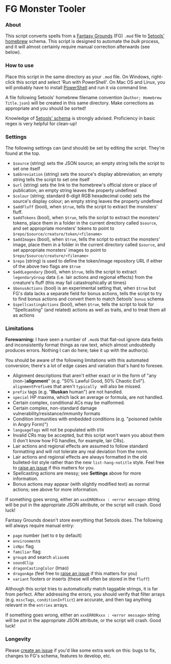 # FG Monster Tooler

### About
This script converts spells from a [Fantasy Grounds](https://www.fantasygrounds.com/home/home.php) (FG) `.mod` file to [5etools' homebrew](https://github.com/TheGiddyLimit/homebrew) schema. This script is designed to automate the *bulk* process, and it will almost certainly require manual correction afterwards (see below).

### How to use
Place this script in the same directory as your `.mod` file. On Windows, right-click this script and select 'Run with PowerShell'. On Mac OS and Linux, you will probably have to install [PowerShell](https://github.com/powershell/powershell) and run it via command line.

A file following 5etools' homebrew filename convention (`Author; Homebrew Title.json`) will be created in this same directory. Make corrections as appropriate and you should be sorted!

Knowledge of [5etools' schema](https://github.com/TheGiddyLimit/TheGiddyLimit.github.io/tree/master/test/schema) is strongly advised. Proficiency in basic regex is very helpful for clean-up!

### Settings
The following settings can (and should) be set by editing the script. They're found at the top.
- `$source` (string) sets the JSON source; an empty string tells the script to set one itself
- `$abbreviation` (string) sets the source's display abbreviation; an empty string tells the script to set one itself
- `$url` (string) sets the link to the homebrew's official store or place of publication; an empty string leaves the property undefined
- `$colour` (string; standard 6-digit RGB hexadecimal code) sets the source's display colour; an empty string leaves the property undefined
- `$addFluff` (bool), when `$true`, tells the script to extract the monsters' fluff.
- `$addTokens` (bool), when `$true`, tells the script to extract the monsters' tokens, place them in a folder in the current directory called `$source`, and set appropriate monsters' tokens to point to `$repo/$source/creature/token/<filename>`
- `$addImages` (bool), when `$true`, tells the script to extract the monsters' image, place them in a folder in the current directory called `$source`, and set appropriate monsters' images to point to `$repo/$source/creature/<filename>`
- `$repo` (string) is used to define the token/image repository URL if either of the above two flags are `$true`
- `$addLegendary` (bool), when `$true`, tells the script to extract `legendaryGroup` data (i.e. lair actions and regional effects) from the creature's fluff (this may fail catastrophically at times)
- `$bonusActions` (bool) is an experimental setting that, when `$true` but FG's data lacks a separate field for bonus actions, tells the script to try to find bonus actions and convert them to match 5etools' `bonus` schema
- `$spellcastingActions` (bool), when `$true`, tells the script to look for "Spellcasting" (and related) actions as well as traits, and to treat them all as actions

### Limitations
**Forewarning:** I have seen a number of `.mod`s that flat-out ignore data fields and inconsistently format things as raw text, which almost undoubtedly produces errors. Nothing I can do here; take it up with the author(s).

You should be aware of the following limitations with this automated conversion; there's a lot of edge cases and variation that's hard to foresee.
- Alignment descriptions that aren't either exact or in the form of "any (non-)**alignment**" (e.g. "50% Lawful Good, 50% Chaotic Evil"). `alignmentPrefix`es that aren't `typically ` will also be missed.
- `prefix` tags (e.g. "**Illuskan** human") are not handled.
- `special` HP maxima, which lack an average or formula, are not handled.
- Certain complex, conditional ACs may be malformed.
- Certain complex, non-standard damage vulnerability/resistance/immunity formats
- Condition immunities with embedded conditions (e.g. "poisoned (while in Angry Form)")
- `languageTags` will not be populated with `OTH`
- Invalid CRs may be accepted, but this script won't warn you about them (I don't know how FG handles, for example, lair CRs).
- Lair actions and regional effects are assumed to follow standard formatting and will not tolerate any real deviation from the norm.
- Lair actions and regional effects are always formatted in the old bulleted-list style rather than the new `list-hang-notitle` style. Feel free to [raise an issue](https://github.com/Spappz/VTT-Tooler-Suite/issues/new) if this matters for you.
- Spellcasting actions are messy; see **Settings** above for more information.
- Bonus actions may appear (with slightly modified text) as normal actions; see above for more information.

If something goes wrong, either an `xxxERRORxxx : <error message>` string will be put in the appropriate JSON attribute, or the script will crash. Good luck!

Fantasy Grounds doesn't store everything that 5etools does. The following will always require manual entry:
   - `page` number (set to `0` by default)
   - `environment`s
   - `isNpc` flag
   - `familiar` flag
   - `group`s and search `alias`es
   - `soundClip`
   - `dragonCastingColor` (lmao)
   - `dragonAge` (feel free to [raise an issue](https://github.com/Spappz/VTT-Tooler-Suite/issues/new) if this matters for you)
   - `variant` footers or inserts (these will often be stored in the `fluff`)

Although this script tries to automatically match taggable strings, it is far from perfect. After addressing the errors, you should verify that filter arrays (e.g. `miscTags`, `conditionInflict`) are accurate, and then tag anything relevant in the `entries` arrays.

If something goes wrong, either an `xxxERRORxxx : <error message>` string will be put in the appropriate JSON attribute, or the script will crash. Good luck!
   
### Longevity
Please [create an issue](https://github.com/Spappz/VTT-Tooler-Suite/issues/new) if you'd like some extra work on this: bugs to fix, changes to FG's schema, features to develop, etc.
